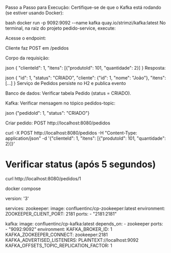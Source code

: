 Passo a Passo para Execução:
Certifique-se de que o Kafka está rodando (se estiver usando Docker):

bash
docker run -p 9092:9092 --name kafka quay.io/strimzi/kafka:latest
No terminal, na raiz do projeto pedido-service, execute:

Acesse o endpoint:

Cliente faz POST em /pedidos

Corpo da requisição:

json
{
  "clienteId": 1,
  "itens": [{"produtoId": 101, "quantidade": 2}]
}
Resposta:

json
{
  "id": 1,
  "status": "CRIADO",
  "cliente": {"id": 1, "nome": "João"},
  "itens": [...]
}
Serviço de Pedidos persiste no H2 e publica evento

Banco de dados: Verificar tabela Pedido (status = CRIADO).

Kafka: Verificar mensagem no tópico pedidos-topic:

json
{"pedidoId": 1, "status": "CRIADO"}

Criar pedido: POST http://localhost:8080/pedidos


curl -X POST http://localhost:8080/pedidos -H "Content-Type: application/json" -d '{"clienteId": 1, "itens": [{"produtoId": 101, "quantidade": 2}]}'  

# Verificar status (após 5 segundos)
curl http://localhost:8080/pedidos/1

docker compose

version: '3'

services:
  zookeeper:
    image: confluentinc/cp-zookeeper:latest
    environment:
      ZOOKEEPER_CLIENT_PORT: 2181
    ports:
      - "2181:2181"

  kafka:
    image: confluentinc/cp-kafka:latest
    depends_on:
      - zookeeper
    ports:
      - "9092:9092"
    environment:
      KAFKA_BROKER_ID: 1
      KAFKA_ZOOKEEPER_CONNECT: zookeeper:2181
      KAFKA_ADVERTISED_LISTENERS: PLAINTEXT://localhost:9092
      KAFKA_OFFSETS_TOPIC_REPLICATION_FACTOR: 1

